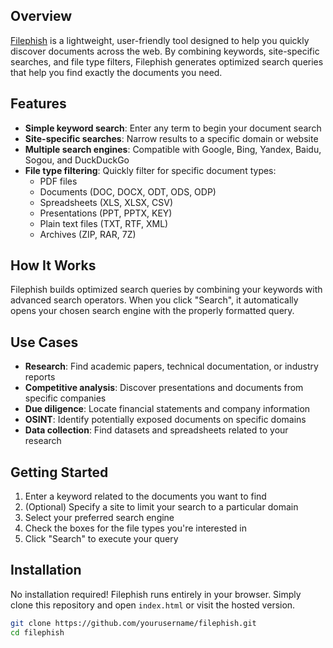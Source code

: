 ## Overview

[Filephish](https://greylensresearch.github.io/filephish/) is a lightweight, user-friendly tool designed to help you quickly discover documents across the web. By combining keywords, site-specific searches, and file type filters, Filephish generates optimized search queries that help you find exactly the documents you need.

## Features

- **Simple keyword search**: Enter any term to begin your document search
- **Site-specific searches**: Narrow results to a specific domain or website
- **Multiple search engines**: Compatible with Google, Bing, Yandex, Baidu, Sogou, and DuckDuckGo
- **File type filtering**: Quickly filter for specific document types:
  - PDF files
  - Documents (DOC, DOCX, ODT, ODS, ODP)
  - Spreadsheets (XLS, XLSX, CSV)
  - Presentations (PPT, PPTX, KEY)
  - Plain text files (TXT, RTF, XML)
  - Archives (ZIP, RAR, 7Z)

## How It Works

Filephish builds optimized search queries by combining your keywords with advanced search operators. When you click "Search", it automatically opens your chosen search engine with the properly formatted query.

## Use Cases

- **Research**: Find academic papers, technical documentation, or industry reports
- **Competitive analysis**: Discover presentations and documents from specific companies
- **Due diligence**: Locate financial statements and company information
- **OSINT**: Identify potentially exposed documents on specific domains
- **Data collection**: Find datasets and spreadsheets related to your research

## Getting Started

1. Enter a keyword related to the documents you want to find
2. (Optional) Specify a site to limit your search to a particular domain
3. Select your preferred search engine
4. Check the boxes for the file types you're interested in
5. Click "Search" to execute your query

## Installation

No installation required! Filephish runs entirely in your browser. Simply clone this repository and open `index.html` or visit the hosted version.

```bash
git clone https://github.com/yourusername/filephish.git
cd filephish
```
